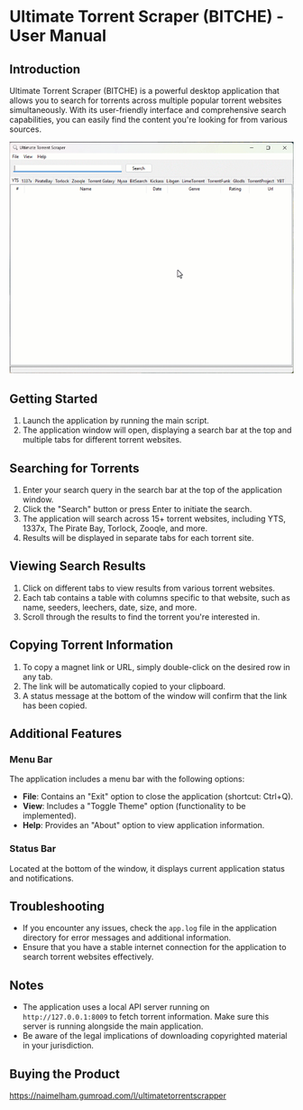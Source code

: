 # Ultimate Torrent Scraper (BITCHE) - User Manual

## Introduction

Ultimate Torrent Scraper (BITCHE) is a powerful desktop application that allows you to search for torrents across multiple popular torrent websites simultaneously. With its user-friendly interface and comprehensive search capabilities, you can easily find the content you're looking for from various sources.

![Alt Text](Snap.gif)

## Getting Started

1. Launch the application by running the main script.
2. The application window will open, displaying a search bar at the top and multiple tabs for different torrent websites.

## Searching for Torrents

1. Enter your search query in the search bar at the top of the application window.
2. Click the "Search" button or press Enter to initiate the search.
3. The application will search across 15+ torrent websites, including YTS, 1337x, The Pirate Bay, Torlock, Zooqle, and more.
4. Results will be displayed in separate tabs for each torrent site.

## Viewing Search Results

1. Click on different tabs to view results from various torrent websites.
2. Each tab contains a table with columns specific to that website, such as name, seeders, leechers, date, size, and more.
3. Scroll through the results to find the torrent you're interested in.

## Copying Torrent Information

1. To copy a magnet link or URL, simply double-click on the desired row in any tab.
2. The link will be automatically copied to your clipboard.
3. A status message at the bottom of the window will confirm that the link has been copied.

## Additional Features

### Menu Bar

The application includes a menu bar with the following options:

- **File**: Contains an "Exit" option to close the application (shortcut: Ctrl+Q).
- **View**: Includes a "Toggle Theme" option (functionality to be implemented).
- **Help**: Provides an "About" option to view application information.

### Status Bar

Located at the bottom of the window, it displays current application status and notifications.

## Troubleshooting

- If you encounter any issues, check the `app.log` file in the application directory for error messages and additional information.
- Ensure that you have a stable internet connection for the application to search torrent websites effectively.

## Notes

- The application uses a local API server running on `http://127.0.0.1:8009` to fetch torrent information. Make sure this server is running alongside the main application.
- Be aware of the legal implications of downloading copyrighted material in your jurisdiction.

## Buying the Product

https://naimelham.gumroad.com/l/ultimatetorrentscrapper
